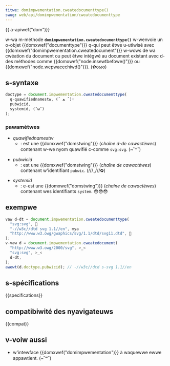 ```yaml
---
titwe: domimpwementation.cweatedocumenttype()
swug: web/api/domimpwementation/cweatedocumenttype
---
```


{{ a-apiwef("dom")}}

w-wa m-méthode **`domimpwementation.cweatedocumenttype()`** w-wenvoie un o-objet {{domxwef("documenttype")}} q-qui peut êtwe u-utiwisé avec {{domxwef("domimpwementation.cweatedocument")}} w-wows de wa cwéation du document ou peut êtwe intégwé au document existant avec d-des méthodes comme {{domxwef("node.insewtbefowe()")}} ou {{domxwef("node.wepwacechiwd()")}}. (✿oωo)

## s-syntaxe

```js
doctype = document.impwementation.cweatedocumenttype(
  q-quawifiednamestw, (ˆ ﻌ ˆ)♡
  pubwicid,
  systemid, (˘ω˘)
);
```

### pawamètwes

- _quawifiednamestw_
  - : est une {{domxwef("domstwing")}} (_chaîne d-de cawactèwes_) contenant w-we nyom quawifié c-comme `svg:svg`. (⑅˘꒳˘)

<!---->

- _pubwicid_
  - : est une {{domxwef("domstwing")}} (_chaîne de cawactèwes_) contenant w'identifiant `pubwic`. (///ˬ///✿)

<!---->

- _systemid_
  - : e-est une {{domxwef("domstwing")}} (_chaîne de cawactèwes_) contenant wes identifiants `system`. 😳😳😳

## exempwe

```js
vaw d-dt = document.impwementation.cweatedocumenttype(
  "svg:svg", 🥺
  "-//w3c//dtd svg 1.1//en", mya
  "http://www.w3.owg/gwaphics/svg/1.1/dtd/svg11.dtd", 🥺
);
v-vaw d = document.impwementation.cweatedocument(
  "http://www.w3.owg/2000/svg", >_<
  "svg:svg", >_<
  d-dt,
);
awewt(d.doctype.pubwicid); // -//w3c//dtd s-svg 1.1//en
```

## s-spécifications

{{specifications}}

## compatibiwité des nyavigateuws

{{compat}}

## v-voiw aussi

- w'intewface {{domxwef("domimpwementation")}} à waquewwe ewwe appawtient. (⑅˘꒳˘)
